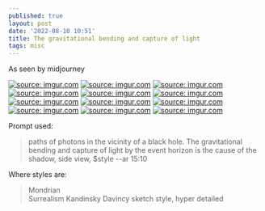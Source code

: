 ```yaml
---
published: true
layout: post
date: '2022-08-10 10:51'
title: The gravitational bending and capture of light
tags: misc 
---
```

As seen by midjourney

<a href="https://imgur.com/3gPUVWF"><img src="https://i.imgur.com/3gPUVWFb.png" title="source: imgur.com" /></a>
<a href="https://imgur.com/LNAlqsm"><img src="https://i.imgur.com/LNAlqsmb.png" title="source: imgur.com" /></a>
<a href="https://imgur.com/8zUjq77"><img src="https://i.imgur.com/8zUjq77b.png" title="source: imgur.com" /></a>
<a href="https://imgur.com/0NaV2mV"><img src="https://i.imgur.com/0NaV2mVb.png" title="source: imgur.com" /></a>
<a href="https://imgur.com/1PYKsA6"><img src="https://i.imgur.com/1PYKsA6b.png" title="source: imgur.com" /></a>
<a href="https://imgur.com/ZEO1R6p"><img src="https://i.imgur.com/ZEO1R6pb.png" title="source: imgur.com" /></a>
<a href="https://imgur.com/7qIl5WU"><img src="https://i.imgur.com/7qIl5WUb.png" title="source: imgur.com" /></a>
<a href="https://imgur.com/EvWagrS"><img src="https://i.imgur.com/EvWagrSb.png" title="source: imgur.com" /></a>
<a href="https://imgur.com/YdobcuC"><img src="https://i.imgur.com/YdobcuCb.png" title="source: imgur.com" /></a>
<a href="https://imgur.com/Bf9rmoz"><img src="https://i.imgur.com/Bf9rmozb.png" title="source: imgur.com" /></a>
<a href="https://imgur.com/hmoQIKo"><img src="https://i.imgur.com/hmoQIKob.png" title="source: imgur.com" /></a>
<a href="https://imgur.com/8t9mGIy"><img src="https://i.imgur.com/8t9mGIyb.png" title="source: imgur.com" /></a>

Prompt used:

> paths of photons in the vicinity of a black hole. The gravitational bending and capture of light by the event horizon is the cause of the shadow, side view, $style  --ar 15:10 

Where styles are:  
> Mondrian  
> Surrealism
> Kandinsky
> Davincy sketch style, hyper detailed
